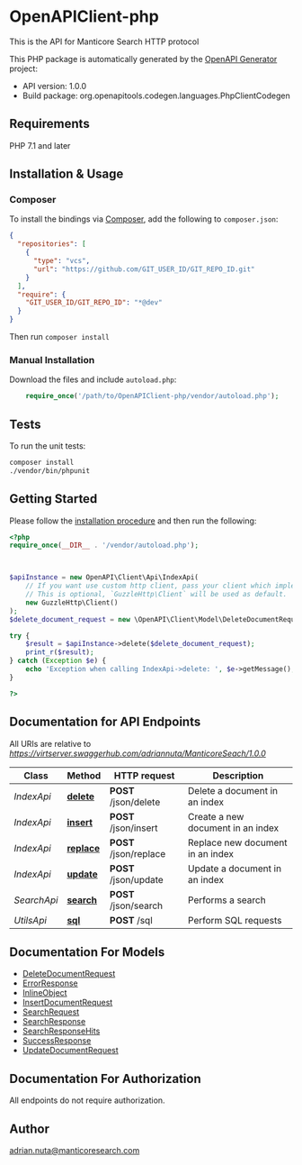 # OpenAPIClient-php

This is the API for Manticore Search HTTP protocol


This PHP package is automatically generated by the [OpenAPI Generator](https://openapi-generator.tech) project:

- API version: 1.0.0
- Build package: org.openapitools.codegen.languages.PhpClientCodegen

## Requirements

PHP 7.1 and later

## Installation & Usage

### Composer

To install the bindings via [Composer](http://getcomposer.org/), add the following to `composer.json`:

```json
{
  "repositories": [
    {
      "type": "vcs",
      "url": "https://github.com/GIT_USER_ID/GIT_REPO_ID.git"
    }
  ],
  "require": {
    "GIT_USER_ID/GIT_REPO_ID": "*@dev"
  }
}
```

Then run `composer install`

### Manual Installation

Download the files and include `autoload.php`:

```php
    require_once('/path/to/OpenAPIClient-php/vendor/autoload.php');
```

## Tests

To run the unit tests:

```bash
composer install
./vendor/bin/phpunit
```

## Getting Started

Please follow the [installation procedure](#installation--usage) and then run the following:

```php
<?php
require_once(__DIR__ . '/vendor/autoload.php');



$apiInstance = new OpenAPI\Client\Api\IndexApi(
    // If you want use custom http client, pass your client which implements `GuzzleHttp\ClientInterface`.
    // This is optional, `GuzzleHttp\Client` will be used as default.
    new GuzzleHttp\Client()
);
$delete_document_request = new \OpenAPI\Client\Model\DeleteDocumentRequest(); // \OpenAPI\Client\Model\DeleteDocumentRequest | 

try {
    $result = $apiInstance->delete($delete_document_request);
    print_r($result);
} catch (Exception $e) {
    echo 'Exception when calling IndexApi->delete: ', $e->getMessage(), PHP_EOL;
}

?>
```

## Documentation for API Endpoints

All URIs are relative to *https://virtserver.swaggerhub.com/adriannuta/ManticoreSeach/1.0.0*

Class | Method | HTTP request | Description
------------ | ------------- | ------------- | -------------
*IndexApi* | [**delete**](docs/Api/IndexApi.md#delete) | **POST** /json/delete | Delete a document in an index
*IndexApi* | [**insert**](docs/Api/IndexApi.md#insert) | **POST** /json/insert | Create a new document in an index
*IndexApi* | [**replace**](docs/Api/IndexApi.md#replace) | **POST** /json/replace | Replace new document in an index
*IndexApi* | [**update**](docs/Api/IndexApi.md#update) | **POST** /json/update | Update a document in an index
*SearchApi* | [**search**](docs/Api/SearchApi.md#search) | **POST** /json/search | Performs a search
*UtilsApi* | [**sql**](docs/Api/UtilsApi.md#sql) | **POST** /sql | Perform SQL requests


## Documentation For Models

 - [DeleteDocumentRequest](docs/Model/DeleteDocumentRequest.md)
 - [ErrorResponse](docs/Model/ErrorResponse.md)
 - [InlineObject](docs/Model/InlineObject.md)
 - [InsertDocumentRequest](docs/Model/InsertDocumentRequest.md)
 - [SearchRequest](docs/Model/SearchRequest.md)
 - [SearchResponse](docs/Model/SearchResponse.md)
 - [SearchResponseHits](docs/Model/SearchResponseHits.md)
 - [SuccessResponse](docs/Model/SuccessResponse.md)
 - [UpdateDocumentRequest](docs/Model/UpdateDocumentRequest.md)


## Documentation For Authorization

All endpoints do not require authorization.

## Author

adrian.nuta@manticoresearch.com

